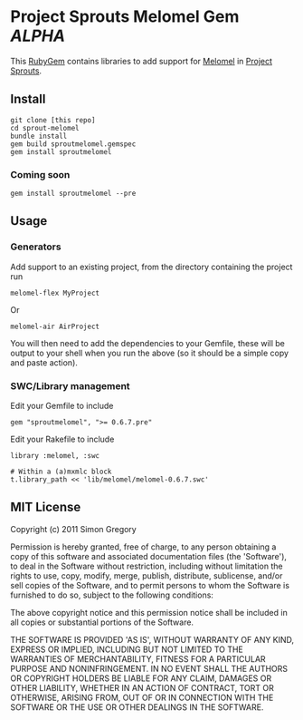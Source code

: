 # Project Sprouts Melomel Gem _ALPHA_

This [RubyGem](http://docs.rubygems.org/read/book/7) contains
libraries to add support for [Melomel](http://melomel.info) in 
[Project Sprouts](http://projectsprouts.org).

## Install

    git clone [this repo]
    cd sprout-melomel
    bundle install
    gem build sproutmelomel.gemspec 
    gem install sproutmelomel
    
### Coming soon

    gem install sproutmelomel --pre

## Usage

### Generators

Add support to an existing project, from the directory containing the project run

    melomel-flex MyProject

Or
    
    melomel-air AirProject    

You will then need to add the dependencies to your Gemfile, these will be
output to your shell when you run the above (so it should be a simple copy
and paste action).

### SWC/Library management

Edit your Gemfile to include

    gem "sproutmelomel", ">= 0.6.7.pre"

Edit your Rakefile to include 

    library :melomel, :swc
    
    # Within a (a)mxmlc block
    t.library_path << 'lib/melomel/melomel-0.6.7.swc'
     
## MIT License

Copyright (c) 2011 Simon Gregory

Permission is hereby granted, free of charge, to any person obtaining
a copy of this software and associated documentation files (the
'Software'), to deal in the Software without restriction, including
without limitation the rights to use, copy, modify, merge, publish,
distribute, sublicense, and/or sell copies of the Software, and to
permit persons to whom the Software is furnished to do so, subject to
the following conditions:

The above copyright notice and this permission notice shall be
included in all copies or substantial portions of the Software.

THE SOFTWARE IS PROVIDED 'AS IS', WITHOUT WARRANTY OF ANY KIND,
EXPRESS OR IMPLIED, INCLUDING BUT NOT LIMITED TO THE WARRANTIES OF
MERCHANTABILITY, FITNESS FOR A PARTICULAR PURPOSE AND NONINFRINGEMENT.
IN NO EVENT SHALL THE AUTHORS OR COPYRIGHT HOLDERS BE LIABLE FOR ANY
CLAIM, DAMAGES OR OTHER LIABILITY, WHETHER IN AN ACTION OF CONTRACT,
TORT OR OTHERWISE, ARISING FROM, OUT OF OR IN CONNECTION WITH THE
SOFTWARE OR THE USE OR OTHER DEALINGS IN THE SOFTWARE.
